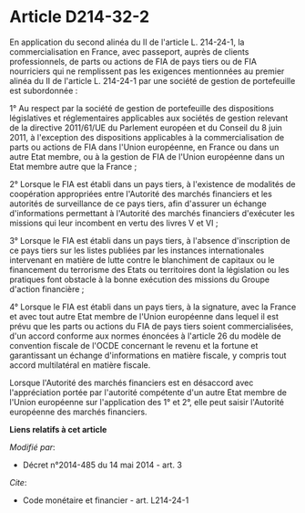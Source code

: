 # Article D214-32-2

En application du second alinéa du II de l'article L. 214-24-1, la commercialisation en France, avec passeport, auprès de
clients professionnels, de parts ou actions de FIA de pays tiers ou de FIA nourriciers qui ne remplissent pas les exigences
mentionnées au premier alinéa du II de l'article L. 214-24-1 par une société de gestion de portefeuille est subordonnée : 

1° Au respect par la société de gestion de portefeuille des dispositions législatives et réglementaires applicables aux
sociétés de gestion relevant de la directive 2011/61/UE du Parlement européen et du Conseil du 8 juin 2011, à l'exception des
dispositions applicables à la commercialisation de parts ou actions de FIA dans l'Union européenne, en France ou dans un
autre Etat membre, ou à la gestion de FIA de l'Union européenne dans un Etat membre autre que la France ; 

2° Lorsque le FIA est établi dans un pays tiers, à l'existence de modalités de coopération appropriées entre l'Autorité des
marchés financiers et les autorités de surveillance de ce pays tiers, afin d'assurer un échange d'informations permettant à
l'Autorité des marchés financiers d'exécuter les missions qui leur incombent en vertu des livres V et VI ; 

3° Lorsque le FIA est établi dans un pays tiers, à l'absence d'inscription de ce pays tiers sur les listes publiées par les
instances internationales intervenant en matière de lutte contre le blanchiment de capitaux ou le financement du terrorisme
des Etats ou territoires dont la législation ou les pratiques font obstacle à la bonne exécution des missions du Groupe
d'action financière ; 

4° Lorsque le FIA est établi dans un pays tiers, à la signature, avec la France et avec tout autre Etat membre de l'Union
européenne dans lequel il est prévu que les parts ou actions du FIA de pays tiers soient commercialisées, d'un accord
conforme aux normes énoncées à l'article 26 du modèle de convention fiscale de l'OCDE concernant le revenu et la fortune et
garantissant un échange d'informations en matière fiscale, y compris tout accord multilatéral en matière fiscale. 

Lorsque l'Autorité des marchés financiers est en désaccord avec l'appréciation portée par l'autorité compétente d'un autre
Etat membre de l'Union européenne sur l'application des 1° et 2°, elle peut saisir l'Autorité européenne des marchés
financiers.

**Liens relatifs à cet article**

_Modifié par_:

  - Décret n°2014-485 du 14 mai 2014 - art. 3

_Cite_:

  - Code monétaire et financier - art. L214-24-1
